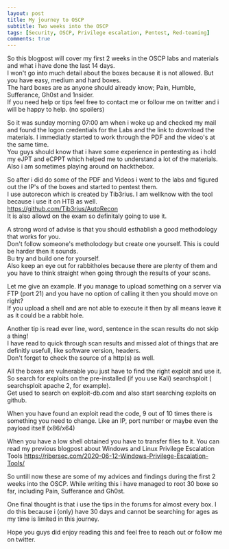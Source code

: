 ```yaml
---
layout: post
title: My journey to OSCP
subtitle: Two weeks into the OSCP
tags: [Security, OSCP, Privilege escalation, Pentest, Red-teaming]
comments: true
---
```


So this blogpost will cover my first 2 weeks in the OSCP labs and materials and what i have done the last 14 days.  
I won't go into much detail about the boxes because it is not allowed. But you have easy, medium and hard boxes.  
The hard boxes are as anyone should already know; Pain, Humble, Sufferance, Gh0st and 1nsider.  
If you need help or tips feel free to contact me or follow me on twitter and i will be happy to help. (no spoilers)  

So it was sunday morning 07:00 am when i woke up and checked my mail and found the logon credentials for the Labs and the 
link to download the materials.  I immediatly started to work through the PDF and the video's at the same time.  
You guys should know that i have some experience in pentesting as i hold my eJPT and eCPPT which helped me to understand
a lot of the materials. Also i am sometimes playing around on hackthebox.  

So after i did do some of the PDF and Videos i went to the labs and figured out the IP's of the boxes and started to pentest them.  
I use autorecon which is created by Tib3rius. I am wellknow with the tool because i use it on HTB as well.  
<https://github.com/Tib3rius/AutoRecon>  
It is also allowd on the exam so definitaly going to use it.  

A strong word of advise is that you should esthablish a good methodology that works for you.  
Don't follow someone's metholodogy but create one yourself. This is could be harder then it sounds.  
Bu try and build one for yourself.  
Also keep an eye out for rabbitholes because there are plenty of them and you have to think straight when going through the results of your scans.  

Let me give an example. If you manage to upload something on a server via FTP (port 21) and you have no option of calling it then you should move on right?  
If you upload a shell and are not able to execute it then by all means leave it as it could be a rabbit hole.  

Another tip is read ever line, word, sentence in the scan results do not skip a thing!  
I have read to quick through scan results and missed alot of things that are definitly usefull, like software version, headers.  
Don't forget to check the source of a http(s) as well.

All the boxes are vulnerable you just have to find the right exploit and use it.
So search for exploits on the pre-installed (if you use Kali) searchsploit ( searchsploit apache 2, for example).  
Get used to search on exploit-db.com and also start searching exploits on github.

When you have found an exploit read the code, 9 out of 10 times there is something you need to change.
Like an IP, port number or maybe even the payload itself (x86/x64)

When you have a low shell obtained you have to transfer files to it.
You can read my previous blogpost about Windows and Linux Privilege Escalation Tools
<https://ribersec.com/2020-06-12-Windows-Privilege-Escalation-Tools/>

So untill now these are some of my advices and findings during the first 2 weeks into the OSCP.
While writing this i have managed to root 30 boxe so far, including Pain, Sufferance and Gh0st.

One final thought is that i use the tips in the forums for almost every box.
I do this because i (only) have 30 days and cannot be searching for ages as my time is limited in this journey.

Hope you guys did enjoy reading this and feel free to reach out or follow me on twitter.




